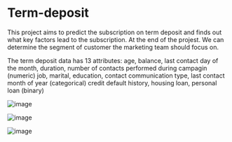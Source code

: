 # Term-deposit

This project aims to predict the subscription on term deposit and finds out what key factors lead to the subscription. At the end of the projest. We can determine the segment of customer the marketing team should focus on.

The term deposit data has 13 attributes: 
age, balance, last contact day of the month, duration, number of contacts performed during campagin (numeric)
job, marital, education, contact communication type, last contact month of year (categorical)
credit default history, housing loan, personal loan (binary)





![image](https://user-images.githubusercontent.com/62399559/180721223-0c62316d-7ed0-42e0-a448-0e54864f9c46.png)

![image](https://user-images.githubusercontent.com/62399559/180721361-8a5630a6-5670-47bd-b382-db30d4d1dd87.png)


![image](https://user-images.githubusercontent.com/62399559/180720986-6d240cfe-34b5-427b-91a2-a2c7c98803bd.png)
